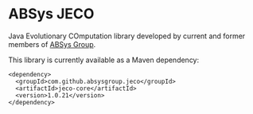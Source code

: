 ABSys JECO
====

Java Evolutionary COmputation library developed by current and former members of <a href="http://bioinspired.dacya.ucm.es/">ABSys Group</a>.


This library is currently available as a Maven dependency:
```
<dependency>
  <groupId>com.github.absysgroup.jeco</groupId>
  <artifactId>jeco-core</artifactId>
  <version>1.0.21</version>
</dependency>
```

